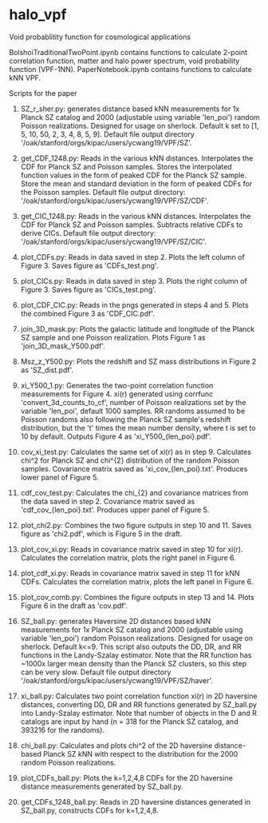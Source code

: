 # halo_vpf
Void probablitity function for cosmological applications

BolshoiTraditionalTwoPoint.ipynb contains functions to calculate 2-point correlation function, matter and halo power spectrum, void probability function (VPF-1NN).
PaperNotebook.ipynb contains functions to calculate kNN VPF.

Scripts for the paper

1. SZ_r_sher.py: generates distance based kNN measurements for 1x Planck SZ catalog and 2000 (adjustable using variable 'len_poi') random Poisson realizations. Designed for usage on sherlock. Default k set to [1, 5, 10, 50, 2, 3, 4, 8, 5, 9]. Default file output directory '/oak/stanford/orgs/kipac/users/ycwang19/VPF/SZ'.

2. get_CDF_1248.py: Reads in the various kNN distances. Interpolates the CDF for Planck SZ and Poisson samples. Stores the interpolated function values in the form of peaked CDF for the Planck SZ sample. Store the mean and standard deviation in the form of peaked CDFs for the Poisson samples. Default file output directory: '/oak/stanford/orgs/kipac/users/ycwang19/VPF/SZ/CDF'.

3. get_CIC_1248.py: Reads in the various kNN distances. Interpolates the CDF for Planck SZ and Poisson samples. Subtracts relative CDFs to derive CICs. Default file output directory: '/oak/stanford/orgs/kipac/users/ycwang19/VPF/SZ/CIC'.

4. plot_CDFs.py: Reads in data saved in step 2. Plots the left column of Figure 3. Saves figure as 'CDFs_test.png'.

5. plot_CICs.py: Reads in data saved in step 3. Plots the right column of Figure 3. Saves figure as 'CICs_test.png'.

6. plot_CDF_CIC.py: Reads in the pngs generated in steps 4 and 5. Plots the combined Figure 3 as 'CDF_CIC.pdf'.

7. join_3D_mask.py: Plots the galactic latitude and longitude of the Planck SZ sample and one Poisson realization. Plots Figure 1 as 'join_3D_mask_Y500.pdf'.

8. Msz_z_Y500.py: Plots the redshift and SZ mass distributions in Figure 2 as 'SZ_dist.pdf'.

9. xi_Y500_1.py: Generates the two-point correlation function measurements for Figure 4. xi(r) generated using corrfunc 'convert_3d_counts_to_cf', number of Poisson realizations set by the variable 'len_poi', default 1000 samples. RR randoms assumed to be Poisson randoms also following the Planck SZ sample's redshift distribution, but the 't' times the mean number density, where t is set to 10 by default. Outputs Figure 4 as 'xi_Y500_{len_poi}.pdf'.

10. cov_xi_test.py: Calculates the same set of xi(r) as in step 9. Calculates chi^2 for Planck SZ and chi^{2} distribution of the random Poisson samples. Covariance matrix saved as 'xi_cov_{len_poi}.txt'. Produces lower panel of Figure 5.

11. cdf_cov_test.py: Calculates the chi_{2} and covariance matrices from the data saved in step 2. Covariance matrix saved as 'cdf_cov_{len_poi}.txt'. Produces upper panel of Figure 5.

12. plot_chi2.py: Combines the two figure outputs in step 10 and 11. Saves figure as 'chi2.pdf', which is Figure 5 in the draft.

13. plot_cov_xi.py: Reads in covariance matrix saved in step 10 for xi(r). Calculates the correlation matrix, plots the right panel in Figure 6.

14. plot_cdf_xi.py: Reads in covariance matrix saved in step 11 for kNN CDFs. Calculates the correlation matrix, plots the left panel in Figure 6.

15. plot_cov_comb.py: Combines the figure outputs in step 13 and 14. Plots Figure 6 in the draft as 'cov.pdf'.

16. SZ_ball.py: generates Haversine 2D distances based kNN measurements for 1x Planck SZ catalog and 2000 (adjustable using variable 'len_poi') random Poisson realizations. Designed for usage on sherlock. Default k<=9. This script also outputs the DD, DR, and RR functions in the Landy-Szalay estimator. Note that the RR function has ~1000x larger mean density than the Planck SZ clusters, so this step can be very slow. Default file output directory '/oak/stanford/orgs/kipac/users/ycwang19/VPF/SZ/haver'.

17. xi_ball.py: Calculates two point correlation function xi(r) in 2D haversine distances, converting DD, DR and RR functions generated by SZ_ball.py into Landy-Szalay estimator. Note that number of objects in the D and R catalogs are input by hand (n = 318 for the Planck SZ catalog, and 393216 for the randoms).

18. chi_ball.py: Calculates and plots chi^2 of the 2D haversine distance-based Planck SZ kNN with respect to the distribution for the 2000 random Poisson realizations. 

19. plot_CDFs_ball.py: Plots the k=1,2,4,8 CDFs for the 2D haversine distance measurements generated by SZ_ball.py.

20. get_CDFs_1248_ball.py: Reads in 2D haversine distances generated in SZ_ball.py, constructs CDFs for k=1,2,4,8.
